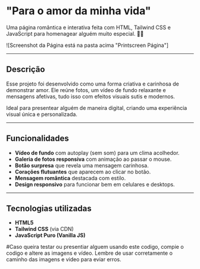 # "Para o amor da minha vida"

Uma página romântica e interativa feita com HTML, Tailwind CSS e JavaScript para homenagear alguém muito especial. 💌✨

![Screenshot da Página está na pasta acima "Printscreen Página"] 

---

##  Descrição

Esse projeto foi desenvolvido como uma forma criativa e carinhosa de demonstrar amor. Ele reúne fotos, um vídeo de fundo relaxante e mensagens afetivas, tudo isso com efeitos visuais sutis e modernos.

Ideal para presentear alguém de maneira digital, criando uma experiência visual única e personalizada.

---

##  Funcionalidades

-  **Vídeo de fundo** com autoplay (sem som) para um clima acolhedor.
-  **Galeria de fotos responsiva** com animação ao passar o mouse.
-  **Botão surpresa** que revela uma mensagem carinhosa.
-  **Corações flutuantes** que aparecem ao clicar no botão.
-  **Mensagem romântica** destacada com estilo.
-  **Design responsivo** para funcionar bem em celulares e desktops.

---

##  Tecnologias utilizadas

- **HTML5**
- **Tailwind CSS** (via CDN)
- **JavaScript Puro (Vanilla JS)**

#Caso queira testar ou presentiar alguem usando este codigo, compie o codigo e altere as imagens e vídeo. Lembre de usar corretamente o caminho das imagens e video para eviar erros.


